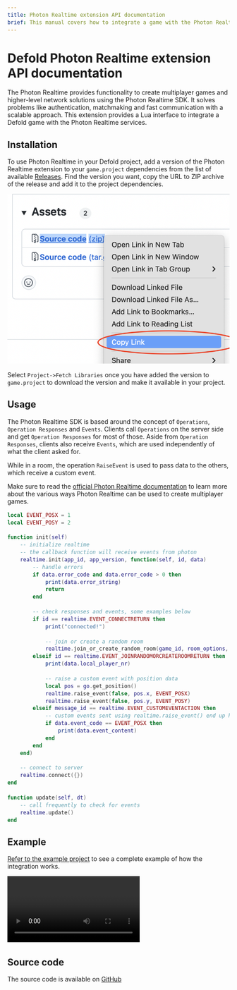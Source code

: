 ```yaml
---
title: Photon Realtime extension API documentation
brief: This manual covers how to integrate a game with the Photon Realtime SDK.
---
```


# Defold Photon Realtime extension API documentation

The Photon Realtime provides functionality to create multiplayer games and higher-level network solutions using the Photon Realtime SDK. It solves problems like authentication, matchmaking and fast communication with a scalable approach. This extension provides a Lua interface to integrate a Defold game with the Photon Realtime services.


## Installation

To use Photon Realtime in your Defold project, add a version of the Photon Realtime extension to your `game.project` dependencies from the list of available [Releases](https://github.com/defold/extension-photon-realtime/releases). Find the version you want, copy the URL to ZIP archive of the release and add it to the project dependencies.

![](add-dependency.png)

Select `Project->Fetch Libraries` once you have added the version to `game.project` to download the version and make it available in your project.


## Usage

The Photon Realtime SDK is based around the concept of `Operations`, `Operation Responses` and `Events`. Clients call `Operations` on the server side and get `Operation Responses` for most of those. Aside from `Operation Responses`, clients also receive `Events`, which are used independently of what the client asked for.

While in a room, the operation `RaiseEvent` is used to pass data to the others, which receive a custom event.

Make sure to read the [official Photon Realtime documentation](https://doc.photonengine.com/realtime/current/getting-started/realtime-intro) to learn more about the various ways Photon Realtime can be used to create multiplayer games.


```lua
local EVENT_POSX = 1
local EVENT_POSY = 2

function init(self)
	-- initialize realtime
	-- the callback function will receive events from photon
	realtime.init(app_id, app_version, function(self, id, data)
		-- handle errors
		if data.error_code and data.error_code > 0 then
			print(data.error_string)
			return
		end

		-- check responses and events, some examples below
		if id == realtime.EVENT_CONNECTRETURN then
			print("connected!")

			-- join or create a random room
			realtime.join_or_create_random_room(game_id, room_options, join_options)
		elseif id == realtime.EVENT_JOINRANDOMORCREATEROOMRETURN then
			print(data.local_player_nr)

			-- raise a custom event with position data
			local pos = go.get_position()
			realtime.raise_event(false, pos.x, EVENT_POSX)
			realtime.raise_event(false, pos.y, EVENT_POSY)
		elseif message_id == realtime.EVENT_CUSTOMEVENTACTION then
			-- custom events sent using realtime.raise_event() end up here
			if data.event_code == EVENT_POSX then
				print(data.event_content)
			end
		end
	end)

	-- connect to server
	realtime.connect({})
end

function update(self, dt)
	-- call frequently to check for events
	realtime.update()
end

```


## Example

[Refer to the example project](https://github.com/defold/extension-photon-realtime/blob/master/examples) to see a complete example of how the integration works.

![](example_480p.mov)


## Source code

The source code is available on [GitHub](https://github.com/defold/extension-photon-realtime)
